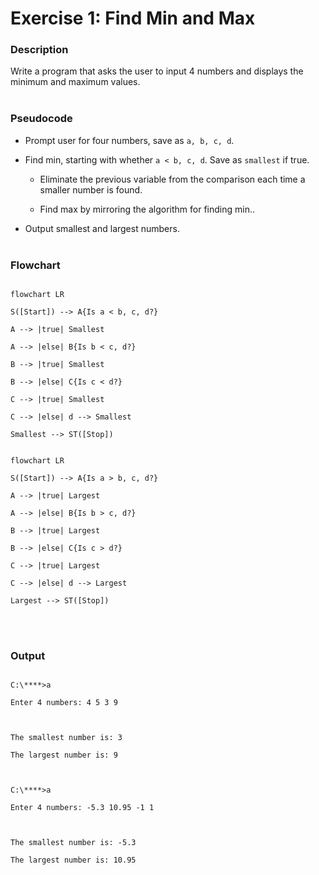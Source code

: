 # Exercise 1: Find Min and Max
### Description
Write a program that asks the user to input 4 numbers and displays the minimum and maximum values.
<br/><br/>
### Pseudocode
- Prompt user for four numbers, save as `a, b, c, d`.

- Find min, starting with whether `a < b, c, d`. Save as `smallest` if true.

  - Eliminate the previous variable from the comparison each time a smaller number is found.

  - Find max by mirroring the algorithm for finding min..

- Output smallest and largest numbers.
<br/><br/>
### Flowchart
```mermaid

flowchart LR

S([Start]) --> A{Is a < b, c, d?}

A --> |true| Smallest

A --> |else| B{Is b < c, d?}

B --> |true| Smallest

B --> |else| C{Is c < d?}

C --> |true| Smallest

C --> |else| d --> Smallest

Smallest --> ST([Stop])

```
```mermaid

flowchart LR

S([Start]) --> A{Is a > b, c, d?}

A --> |true| Largest

A --> |else| B{Is b > c, d?}

B --> |true| Largest

B --> |else| C{Is c > d?}

C --> |true| Largest

C --> |else| d --> Largest

Largest --> ST([Stop])

```
<br/><br/>
### Output
```

C:\****>a

Enter 4 numbers: 4 5 3 9

  

The smallest number is: 3

The largest number is: 9

  

C:\****>a

Enter 4 numbers: -5.3 10.95 -1 1

  

The smallest number is: -5.3

The largest number is: 10.95

```
